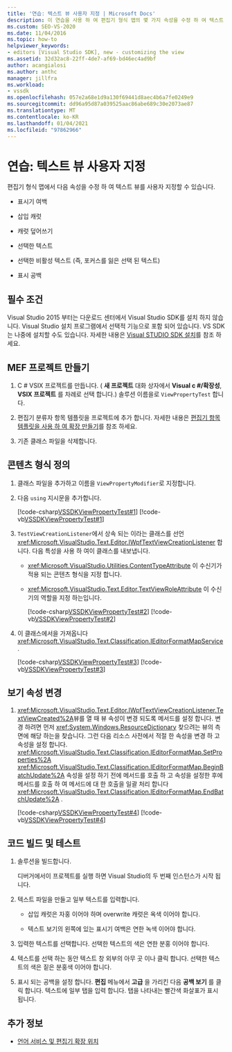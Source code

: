 ```yaml
---
title: '연습: 텍스트 뷰 사용자 지정 | Microsoft Docs'
description: 이 연습을 사용 하 여 편집기 형식 맵의 몇 가지 속성을 수정 하 여 텍스트 뷰를 사용자 지정 하는 방법을 알아봅니다.
ms.custom: SEO-VS-2020
ms.date: 11/04/2016
ms.topic: how-to
helpviewer_keywords:
- editors [Visual Studio SDK], new - customizing the view
ms.assetid: 32d32ac8-22ff-4de7-af69-bd46ec4ad9bf
author: acangialosi
ms.author: anthc
manager: jillfra
ms.workload:
- vssdk
ms.openlocfilehash: 057e2a68e1d9a130f69441d8aec4b6a7fe0249e9
ms.sourcegitcommit: dd96a95d87a039525aac86abe689c30e2073ae87
ms.translationtype: MT
ms.contentlocale: ko-KR
ms.lasthandoff: 01/04/2021
ms.locfileid: "97862966"
---
```

# <a name="walkthrough-customize-the-text-view"></a>연습: 텍스트 뷰 사용자 지정
편집기 형식 맵에서 다음 속성을 수정 하 여 텍스트 뷰를 사용자 지정할 수 있습니다.

- 표시기 여백

- 삽입 캐럿

- 캐럿 덮어쓰기

- 선택한 텍스트

- 선택한 비활성 텍스트 (즉, 포커스를 잃은 선택 된 텍스트)

- 표시 공백

## <a name="prerequisites"></a>필수 조건
 Visual Studio 2015 부터는 다운로드 센터에서 Visual Studio SDK를 설치 하지 않습니다. Visual Studio 설치 프로그램에서 선택적 기능으로 포함 되어 있습니다. VS SDK는 나중에 설치할 수도 있습니다. 자세한 내용은 [Visual STUDIO SDK 설치](../extensibility/installing-the-visual-studio-sdk.md)를 참조 하세요.

## <a name="create-a-mef-project"></a>MEF 프로젝트 만들기

1. C # VSIX 프로젝트를 만듭니다. ( **새 프로젝트** 대화 상자에서 **Visual c #/확장성**, **VSIX 프로젝트** 를 차례로 선택 합니다.) 솔루션 이름을로 `ViewPropertyTest` 합니다.

2. 편집기 분류자 항목 템플릿을 프로젝트에 추가 합니다. 자세한 내용은 [편집기 항목 템플릿을 사용 하 여 확장 만들기](../extensibility/creating-an-extension-with-an-editor-item-template.md)를 참조 하세요.

3. 기존 클래스 파일을 삭제합니다.

## <a name="define-the-content-type"></a>콘텐츠 형식 정의

1. 클래스 파일을 추가하고 이름을 `ViewPropertyModifier`로 지정합니다.

2. 다음 `using` 지시문을 추가합니다.

    [!code-csharp[VSSDKViewPropertyTest#1](../extensibility/codesnippet/CSharp/walkthrough-customizing-the-text-view_1.cs)]
    [!code-vb[VSSDKViewPropertyTest#1](../extensibility/codesnippet/VisualBasic/walkthrough-customizing-the-text-view_1.vb)]

3. `TestViewCreationListener`에서 상속 되는 이라는 클래스를 선언 <xref:Microsoft.VisualStudio.Text.Editor.IWpfTextViewCreationListener> 합니다. 다음 특성을 사용 하 여이 클래스를 내보냅니다.

   - <xref:Microsoft.VisualStudio.Utilities.ContentTypeAttribute> 이 수신기가 적용 되는 콘텐츠 형식을 지정 합니다.

   - <xref:Microsoft.VisualStudio.Text.Editor.TextViewRoleAttribute> 이 수신기의 역할을 지정 하는입니다.

     [!code-csharp[VSSDKViewPropertyTest#2](../extensibility/codesnippet/CSharp/walkthrough-customizing-the-text-view_2.cs)]
     [!code-vb[VSSDKViewPropertyTest#2](../extensibility/codesnippet/VisualBasic/walkthrough-customizing-the-text-view_2.vb)]

4. 이 클래스에서을 가져옵니다 <xref:Microsoft.VisualStudio.Text.Classification.IEditorFormatMapService> .

    [!code-csharp[VSSDKViewPropertyTest#3](../extensibility/codesnippet/CSharp/walkthrough-customizing-the-text-view_3.cs)]
    [!code-vb[VSSDKViewPropertyTest#3](../extensibility/codesnippet/VisualBasic/walkthrough-customizing-the-text-view_3.vb)]

## <a name="change-the-view-properties"></a>보기 속성 변경

1. <xref:Microsoft.VisualStudio.Text.Editor.IWpfTextViewCreationListener.TextViewCreated%2A>뷰를 열 때 뷰 속성이 변경 되도록 메서드를 설정 합니다. 변경 하려면 먼저 <xref:System.Windows.ResourceDictionary> 찾으려는 뷰의 측면에 해당 하는을 찾습니다. 그런 다음 리소스 사전에서 적절 한 속성을 변경 하 고 속성을 설정 합니다. <xref:Microsoft.VisualStudio.Text.Classification.IEditorFormatMap.SetProperties%2A> <xref:Microsoft.VisualStudio.Text.Classification.IEditorFormatMap.BeginBatchUpdate%2A> 속성을 설정 하기 전에 메서드를 호출 하 고 속성을 설정한 후에 메서드를 호출 하 여 메서드에 대 한 호출을 일괄 처리 합니다 <xref:Microsoft.VisualStudio.Text.Classification.IEditorFormatMap.EndBatchUpdate%2A> .

     [!code-csharp[VSSDKViewPropertyTest#4](../extensibility/codesnippet/CSharp/walkthrough-customizing-the-text-view_4.cs)]
     [!code-vb[VSSDKViewPropertyTest#4](../extensibility/codesnippet/VisualBasic/walkthrough-customizing-the-text-view_4.vb)]

## <a name="build-and-test-the-code"></a>코드 빌드 및 테스트

1. 솔루션을 빌드합니다.

     디버거에서이 프로젝트를 실행 하면 Visual Studio의 두 번째 인스턴스가 시작 됩니다.

2. 텍스트 파일을 만들고 일부 텍스트를 입력합니다.

    - 삽입 캐럿은 자홍 이어야 하며 overwrite 캐럿은 옥색 이어야 합니다.

    - 텍스트 보기의 왼쪽에 있는 표시기 여백은 연한 녹색 이어야 합니다.

3. 입력한 텍스트를 선택합니다. 선택한 텍스트의 색은 연한 분홍 이어야 합니다.

4. 텍스트를 선택 하는 동안 텍스트 창 외부의 아무 곳 이나 클릭 합니다. 선택한 텍스트의 색은 짙은 분홍색 이어야 합니다.

5. 표시 되는 공백을 설정 합니다. **편집** 메뉴에서 **고급** 을 가리킨 다음 **공백 보기** 를 클릭 합니다. 텍스트에 일부 탭을 입력 합니다. 탭을 나타내는 빨간색 화살표가 표시 됩니다.

## <a name="see-also"></a>추가 정보
- [언어 서비스 및 편집기 확장 위치](../extensibility/language-service-and-editor-extension-points.md)

